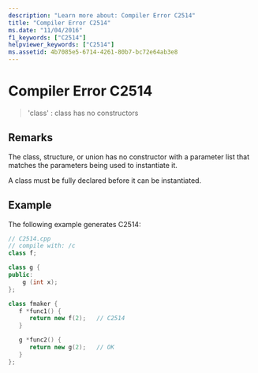 ```yaml
---
description: "Learn more about: Compiler Error C2514"
title: "Compiler Error C2514"
ms.date: "11/04/2016"
f1_keywords: ["C2514"]
helpviewer_keywords: ["C2514"]
ms.assetid: 4b7085e5-6714-4261-80b7-bc72e64ab3e8
---
```

# Compiler Error C2514

> 'class' : class has no constructors

## Remarks

The class, structure, or union has no constructor with a parameter list that matches the parameters being used to instantiate it.

A class must be fully declared before it can be instantiated.

## Example

The following example generates C2514:

```cpp
// C2514.cpp
// compile with: /c
class f;

class g {
public:
    g (int x);
};

class fmaker {
   f *func1() {
      return new f(2);   // C2514
   }

   g *func2() {
      return new g(2);   // OK
   }
};
```
